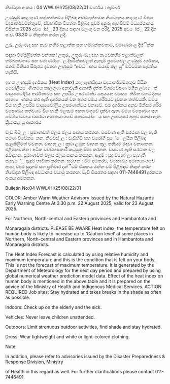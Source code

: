 නිවේදන අංකය : 04 WWL/HI/25/08/22/01 වර්ණය : ඇම්බර්

උණුසුම් කාලගුණ තත්තත්තවය පිළිබඳ අවවාදාත්තමක නිවේදනය කාලගුණ විදයා වදපාර්තවම්න්තුවේ, ස්වභාවික විපත්ත පිළිබඳ පූර්ව අනුරු ඇඟවීවම් මධ්‍යස්ථානය විසින්ත 2025 අව ෝස්ු 23 දිනය සඳහා වලංගු වන පරිදි, 2025 අව ෝස්ු 22 දින ප.ව. 03.30 ට නිකුත්ත කරන ලදී.

උුරු, උුරු-මැද සහ නැව නහිර පළාත්ත සහ හම්බන්තවතාට, වමාණරා ල දිස්ික්ක

සඳහා විමසිලිමත්ත වන්තන! උතුරු, උතුරු-මැද සහ නැවෙනහිර පළාත්වලත් හම්බනවතාට සහ වමාණරාෙල දිසරික්කවලත් ඇතැම් ප්‍රවේශවල උණුසුම් දර්ශකය, එනම් මිනිසර සිරුරට දැවනන උණුසුම “අවධ්‍ානය වයාමු කල යුු” මට්ටමක පැවතිය හැකියි.

ඉහත උණුසුම් දර්ශකය (Heat Index) කාලගුණවිදයා වදපාර්තවම්නතුව විසින වෙෝලීය ෙණිතමය කාලගුණ අනාවැකි ආකෘති දත්ත විශරවේෂණ මගින ලබාෙත් වායුවෙෝලීය ආර්රතාවය සහ උපරිම උෂරණත්ව අෙයයන වයාදා ෙනිමින වහට දිනය සදහා ෙණනය කර ඇති දර්ශකයක් වන අතර වමය ශරීරයට දැවනන තත්වයකි. වමය විය හැකි උපරිම වායුවෙෝලීය උෂරණත්වය වනාවේ. එම දර්ශකය අනුව මිනිසර ශරීර වසෞඛය තත්වයට විය හැකි බලපෑම ඉහත වගුවේ දක්වා ඇත. වමය වසෞඛය සහ වේශීය වවදය වසරවා අමාතයාංශවේ සහවයෝෙය සහ උපවදසර අනුව සකසා ඇත. ක්‍රියාකළ යුු ආකාරය

වැඩ බිම් ුල : ප්‍රමාණවත් වලස ජලය පානය කරනන. වසවණ ඇති සරථාන වල හැකි පමණ විවේක ෙනන. නිවවස් ුල : වැඩිහිටි සහ වරෝගී පුේෙලයින පිලිබඳ සැලකිලිමත් වවනන. වාහන ුල : කුඩා ළමුන වාහන තුල තනියම රඳවා වනායනන. එළිමහවන්ත : අධික වවවහසකාරී කටුයුතු සීමා කරනන. වසවණ ඇති සරථාන වල රැවඳනන. ප්‍රමාණවත් වලස ජලය පානය කරනන. ඇඳුම් : සුදු වහෝ ලා පැහැති සැහැේු ඇඳුම් භාවිතා කරනන. සටහන : මීට අමතරව, වසෞඛය අමාතයාංශවේ ආපදා වපර සුදානම් සහ ප්‍රතිචාර දැක්ීවම් ඒකකය මඟින වම් පිළිබඳව නිකුත් කරන නිවේදන පිලිබඳ අවධානය වයාමු කරනන. වැඩි විසරතර සඳහා 011-7446491 දුරකථන අංකය අමතනන.

Bulletin No:04 WWL/HI/25/08/22/01

COLOR: Amber Warm Weather Advisory Issued by the Natural Hazards Early Warning Centre At 3.30 p.m. 22 August 2025, valid for 23 August 2025.

For Northern, North-central and Eastern provinces and Hambantota and

Monaragala districts. PLEASE BE AWARE Heat index, the temperature felt on human body is likely to increase up to ‘Caution level’ at some places in Northern, North-central and Eastern provinces and in Hambantota and Monaragala districts.

The Heat Index Forecast is calculated by using relative humidity and maximum temperature and this is the condition that is felt on your body. This is not the forecast of maximum temperature. It is generated by the Department of Meteorology for the next day period and prepared by using global numerical weather prediction model data. Effect of the heat index on human body is mentioned in the above table and it is prepared on the advice of the Ministry of Health and Indigenous Medical Services. ACTION REQUIRED Job sites: Stay hydrated and takes breaks in the shade as often as possible.

Indoors: Check up on the elderly and the sick.

Vehicles: Never leave children unattended.

Outdoors: Limit strenuous outdoor activities, find shade and stay hydrated.

Dress: Wear lightweight and white or light-colored clothing.

Note:

In addition, please refer to advisories issued by the Disaster Preparedness & Response Division, Ministry

of Health in this regard as well. For further clarifications please contact 011-7446491.